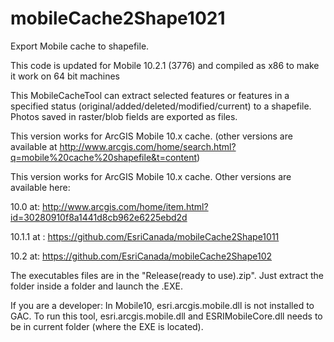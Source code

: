 mobileCache2Shape1021
====================

Export Mobile cache to shapefile.

This code is updated for Mobile 10.2.1 (3776) and compiled as x86 to make it work on 64 bit machines

This MobileCacheTool can extract selected features or features in a specified status (original/added/deleted/modified/current) to a shapefile. Photos saved in raster/blob fields are exported as files.

This version works for ArcGIS Mobile 10.x cache. (other versions are available at http://www.arcgis.com/home/search.html?q=mobile%20cache%20shapefile&t=content)

This version works for ArcGIS Mobile 10.x cache. Other versions are available here:

10.0 at: http://www.arcgis.com/home/item.html?id=30280910f8a1441d8cb962e6225ebd2d

10.1.1 at : https://github.com/EsriCanada/mobileCache2Shape1011

10.2 at: https://github.com/EsriCanada/mobileCache2Shape102

The executables files are in the "Release(ready to use).zip". Just extract the folder inside a folder and launch the .EXE.

If you are a developer:
In Mobile10, esri.arcgis.mobile.dll is not installed to GAC. To run this tool, esri.arcgis.mobile.dll and ESRIMobileCore.dll needs to be in current folder (where the EXE is located).
